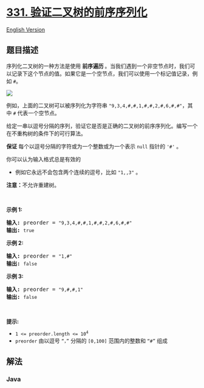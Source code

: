 # [331. 验证二叉树的前序序列化](https://leetcode.cn/problems/verify-preorder-serialization-of-a-binary-tree)

[English Version](/solution/0300-0399/0331.Verify%20Preorder%20Serialization%20of%20a%20Binary%20Tree/README_EN.md)

## 题目描述

<p>序列化二叉树的一种方法是使用 <strong>前序遍历 </strong>。当我们遇到一个非空节点时，我们可以记录下这个节点的值。如果它是一个空节点，我们可以使用一个标记值记录，例如 <code>#</code>。</p>

<p><img src="https://fastly.jsdelivr.net/gh/doocs/leetcode@main/solution/0300-0399/0331.Verify%20Preorder%20Serialization%20of%20a%20Binary%20Tree/images/pre-tree.jpg" /></p>

<p>例如，上面的二叉树可以被序列化为字符串 <code>"9,3,4,#,#,1,#,#,2,#,6,#,#"</code>，其中 <code>#</code> 代表一个空节点。</p>

<p>给定一串以逗号分隔的序列，验证它是否是正确的二叉树的前序序列化。编写一个在不重构树的条件下的可行算法。</p>

<p><strong>保证</strong> 每个以逗号分隔的字符或为一个整数或为一个表示 <code>null</code> 指针的 <code>'#'</code> 。</p>

<p>你可以认为输入格式总是有效的</p>

<ul>
	<li>例如它永远不会包含两个连续的逗号，比如&nbsp;<code>"1,,3"</code> 。</li>
</ul>

<p><strong>注意：</strong>不允许重建树。</p>

<p>&nbsp;</p>

<p><strong>示例 1:</strong></p>

<pre>
<strong>输入: </strong>preorder = <code>"9,3,4,#,#,1,#,#,2,#,6,#,#"</code>
<strong>输出: </strong><code>true</code></pre>

<p><strong>示例&nbsp;2:</strong></p>

<pre>
<strong>输入: </strong>preorder = <code>"1,#"</code>
<strong>输出: </strong><code>false</code>
</pre>

<p><strong>示例 3:</strong></p>

<pre>
<strong>输入: </strong>preorder = <code>"9,#,#,1"</code>
<strong>输出: </strong><code>false</code>
</pre>

<p>&nbsp;</p>

<p><strong>提示:</strong></p>

<ul>
	<li><code>1 &lt;= preorder.length &lt;= 10<sup>4</sup></code></li>
	<li><code>preorder</code>&nbsp;由以逗号&nbsp;<code>“，”</code> 分隔的 <code>[0,100]</code> 范围内的整数和 <code>“#”</code> 组成</li>
</ul>

## 解法

### **Java**

```java

```
